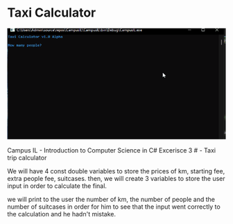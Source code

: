 # Taxi Calculator
<img src="example.gif"></img>

Campus IL - Introduction to Computer Science in C# 
Excerisce 3 # - Taxi trip calculator

We will have 4 const double variables to store the prices of km, starting fee, extra people fee, suitcases.
then, we will create 3 variables to store the user input in order to calculate the final.

we will print to the user the number of km, the number of people and the number of suitcases in order for him to see that the input went correctly to the calculation and he hadn't mistake.
